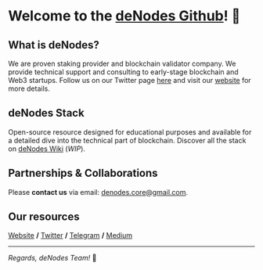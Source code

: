 # **Welcome to the [deNodes Github](https://github.com/denodesxyz)! 👋**

## What is deNodes?
We are proven staking provider and blockchain validator company. We provide technical support and consulting to early-stage blockchain and Web3 startups.
Follow us on our Twitter page [here](https://twitter.com/denodesxyz) and visit our [website](http://denodes.xyz/) for more details.

## deNodes Stack
Open-source resource designed for educational purposes and available for a detailed dive into the technical part of blockchain. 
Discover all the stack on [deNodes Wiki](https://github.com/denodesxyz) (_WIP_).

## Partnerships & Collaborations
Please **contact us** via email: denodes.core@gmail.com. 

## Our resources
[Website](denodes.xyz) **/** [Twitter](https://twitter.com/denodesxyz) **/** [Telegram](https://t.me/denodes) **/** [Medium](medium.com/@denodes)

---
*Regards, deNodes Team!* 🖤
<!---
denodesxyz/denodesxyz is a ✨ special ✨ repository because its `README.md` (this file) appears on your GitHub profile.
You can click the Preview link to take a look at your changes.
--->
